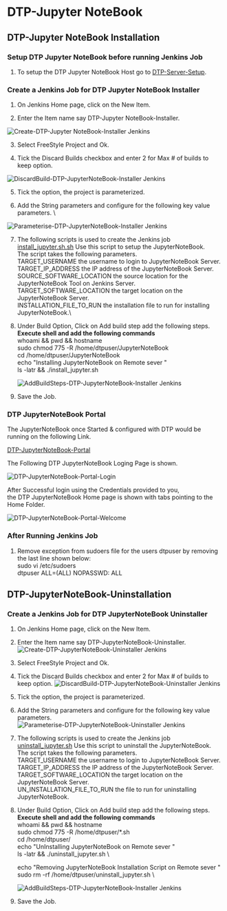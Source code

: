 # DTP-Jupyter NoteBook

## DTP-Jupyter NoteBook Installation

### Setup DTP Jupyter NoteBook before running Jenkins Job

1. To setup the DTP Jupyter NoteBook  Host go to [DTP-Server-Setup](/common/Readme.md).

### Create a Jenkins Job for DTP Jupyter NoteBook Installer

1. On Jenkins Home page, click on the New Item.

2. Enter the Item name say DTP-Jupyter NoteBook-Installer.

![Create-DTP-Jupyter NoteBook-Installer Jenkins](/presentationlayer/JupyterNotebook/images/dtp-jupyter-install1.png)

3. Select FreeStyle Project and Ok.

4. Tick the Discard Builds checkbox and enter 2 for Max # of builds to keep option.

![DiscardBuild-DTP-JupyterNoteBook-Installer Jenkins](/presentationlayer/JupyterNotebook/images/dtp-jupyter-install2.png)

5. Tick the option, the  project  is parameterized.

6. Add the String parameters and configure for the following key value parameters. \

![Parameterise-DTP-JupyterNoteBook-Installer Jenkins](/presentationlayer/JupyterNotebook/images/dtp-jupyter-install3.png)

7. The following scripts is used to create the Jenkins job \
[install_jupyter.sh.sh](/presentationlayer/JupyterNoteBook/scripts/install_jupyter.sh )
Use this script to setup the JupyterNoteBook.\
The script takes the following parameters.\
TARGET_USERNAME the username to login to JupyterNoteBook Server.\
TARGET_IP_ADDRESS the IP address of the JupyterNoteBook Server.\
SOURCE_SOFTWARE_LOCATION the source location for the JupyterNoteBook Tool on Jenkins Server.\
TARGET_SOFTWARE_LOCATION the target location on the JupyterNoteBook Server.\
INSTALLATION_FILE_TO_RUN the installation file to run for installing JupyterNoteBook.\

8. Under Build Option, Click on Add build step add the following steps.\
   **Execute shell and add the following commands**\
   whoami && pwd && hostname \
   sudo chmod 775 -R /home/dtpuser/JupyterNoteBook \
   cd /home/dtpuser/JupyterNoteBook \
   echo "Installing JupyterNoteBook on Remote sever " \
   ls -latr && ./install_jupyter.sh

   ![AddBuildSteps-DTP-JupyterNoteBook-Installer Jenkins](/presentationlayer/JupyterNotebook/images/dtp-jupyter-install4.png)

9. Save the Job.

### DTP JupyterNoteBook Portal

The JupyterNoteBook once Started & configured with DTP would be running on the following Link.

[DTP-JupyterNoteBook-Portal](http://localhost:8888/)

The Following DTP JupyterNoteBook Loging Page is shown.

![DTP-JupyterNoteBook-Portal-Login](/presentationlayer/JupyterNoteBook/images/dtp-jupyter-portal1.png)

After Successful login using the Credentials provided to you,\
the DTP JupyterNoteBook Home page is shown with tabs pointing to the Home Folder.

![DTP-JupyterNoteBook-Portal-Welcome](/presentationlayer/JupyterNoteBook/images/dtp-jupyter-portal2.png)

### After Running Jenkins Job

1. Remove exception from sudoers file for the users dtpuser by removing the last line shown below:\
    sudo vi /etc/sudoers  \
    dtpuser ALL=(ALL) NOPASSWD: ALL

## DTP-JupyterNoteBook-Uninstallation

### Create a Jenkins Job for DTP JupyterNoteBook Uninstaller

1. On Jenkins Home page, click on the New Item.

2. Enter the Item name say DTP-JupyterNoteBook-Uninstaller.
![Create-DTP-JupyterNoteBook-Uninstaller Jenkins](/presentationlayer/JupyterNotebook/images/dtp-jupyter-uninstall1.png)

3. Select FreeStyle Project and Ok.

4. Tick the Discard Builds checkbox and enter 2 for Max # of builds to keep option.
![DiscardBuild-DTP-JupyterNoteBook-Uninstaller Jenkins](/presentationlayer/JupyterNotebook/images/dtp-jupyter-uninstall2.png)

5. Tick the option, the  project  is parameterized.

6. Add the String parameters and configure for the following key value parameters. \
![Parameterise-DTP-JupyterNoteBook-Uninstaller Jenkins](/presentationlayer/JupyterNotebook/images/dtp-jupyter-uninstall3.png)

7. The following scripts is used to create the Jenkins job \
[uninstall_jupyter.sh](/presentationlayer/JupyterNoteBook/scripts/uninstall_jupyter.sh)
Use this script to uninstall the JupyterNoteBook.\
The script takes the following parameters.\
TARGET_USERNAME the username to login to JupyterNoteBook Server.\
TARGET_IP_ADDRESS the IP address of the JupyterNoteBook Server.\
TARGET_SOFTWARE_LOCATION the target location on the JupyterNoteBook Server.\
UN_INSTALLATION_FILE_TO_RUN the  file to run for uninstalling JupyterNoteBook.

8. Under Build Option, Click on Add build step add the following steps.\
   **Execute shell and add the following commands**\
    whoami && pwd && hostname \
    sudo chmod 775 -R /home/dtpuser/*.sh \
    cd /home/dtpuser/  \
    echo "UnInstalling JupyterNoteBook on Remote sever " \
    ls -latr && ./uninstall_jupyter.sh \

    echo "Removing JupyterNoteBook Installation Script on Remote sever " \
    sudo rm -rf /home/dtpuser/uninstall_jupyter.sh \

   ![AddBuildSteps-DTP-JupyterNoteBook-Installer Jenkins](/presentationlayer/JupyterNotebook/images/dtp-jupyter-uninstall4.png)

9. Save the Job.

